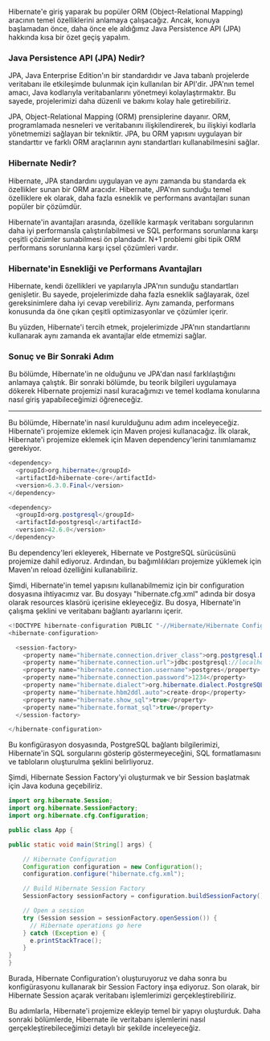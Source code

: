 Hibernate'e giriş yaparak bu popüler ORM (Object-Relational Mapping) aracının temel özelliklerini anlamaya çalışacağız.
Ancak, konuya başlamadan önce, daha önce ele aldığımız Java Persistence API (JPA) hakkında kısa bir özet geçiş yapalım.

### Java Persistence API (JPA) Nedir?

JPA, Java Enterprise Edition'ın bir standardıdır ve Java tabanlı projelerde veritabanı ile etkileşimde bulunmak için kullanılan bir API'dir.
JPA'nın temel amacı, Java kodlarıyla veritabanlarını yönetmeyi kolaylaştırmaktır.
Bu sayede, projelerimizi daha düzenli ve bakımı kolay hale getirebiliriz.

JPA, Object-Relational Mapping (ORM) prensiplerine dayanır.
ORM, programlamada nesneleri ve veritabanını ilişkilendirerek, bu ilişkiyi kodlarla yönetmemizi sağlayan bir tekniktir.
JPA, bu ORM yapısını uygulayan bir standarttır ve farklı ORM araçlarının aynı standartları kullanabilmesini sağlar.

### Hibernate Nedir?

Hibernate, JPA standardını uygulayan ve aynı zamanda bu standarda ek özellikler sunan bir ORM aracıdır.
Hibernate, JPA'nın sunduğu temel özelliklere ek olarak, daha fazla esneklik ve performans avantajları sunan popüler bir çözümdür.

Hibernate'in avantajları arasında, özellikle karmaşık veritabanı sorgularının daha iyi performansla çalıştırılabilmesi ve
SQL performans sorunlarına karşı çeşitli çözümler sunabilmesi ön plandadır. N+1 problemi gibi tipik ORM performans sorunlarına karşı içsel çözümleri vardır.

### Hibernate'in Esnekliği ve Performans Avantajları

Hibernate, kendi özellikleri ve yapılarıyla JPA'nın sunduğu standartları genişletir.
Bu sayede, projelerimizde daha fazla esneklik sağlayarak, özel gereksinimlere daha iyi cevap verebiliriz.
Aynı zamanda, performans konusunda da öne çıkan çeşitli optimizasyonlar ve çözümler içerir.

Bu yüzden, Hibernate'i tercih etmek, projelerimizde JPA'nın standartlarını kullanarak aynı zamanda ek avantajlar elde etmemizi sağlar.

### Sonuç ve Bir Sonraki Adım

Bu bölümde, Hibernate'in ne olduğunu ve JPA'dan nasıl farklılaştığını anlamaya çalıştık.
Bir sonraki bölümde, bu teorik bilgileri uygulamaya dökerek Hibernate projemizi nasıl kuracağımızı ve
temel kodlama konularına nasıl giriş yapabileceğimizi öğreneceğiz.

--------------------------------------------------------------------------------------------------------

Bu bölümde, Hibernate'in nasıl kurulduğunu adım adım inceleyeceğiz. Hibernate'i projemize eklemek için Maven projesi kullanacağız. İlk olarak, Hibernate'i projemize eklemek için Maven dependency'lerini tanımlamamız gerekiyor.

````java
<dependency>
  <groupId>org.hibernate</groupId>
  <artifactId>hibernate-core</artifactId>
  <version>6.3.0.Final</version>
</dependency>

<dependency>
  <groupId>org.postgresql</groupId>
  <artifactId>postgresql</artifactId>
  <version>42.6.0</version>
</dependency>
````

Bu dependency'leri ekleyerek, Hibernate ve PostgreSQL sürücüsünü projemize dahil ediyoruz.
Ardından, bu bağımlılıkları projemize yüklemek için Maven'ın reload özelliğini kullanabiliriz.

Şimdi, Hibernate'in temel yapısını kullanabilmemiz için bir configuration dosyasına ihtiyacımız var.
Bu dosyayı "hibernate.cfg.xml" adında bir dosya olarak resources klasörü içerisine ekleyeceğiz.
Bu dosya, Hibernate'in çalışma şeklini ve veritabanı bağlantı ayarlarını içerir.

````java
<!DOCTYPE hibernate-configuration PUBLIC "-//Hibernate/Hibernate Configuration DTD 3.0//EN" "http://hibernate.sourceforge.net/hibernate-configuration-3.0.dtd">
<hibernate-configuration>

  <session-factory>
    <property name="hibernate.connection.driver_class">org.postgresql.Driver</property>
    <property name="hibernate.connection.url">jdbc:postgresql://localhost:5433/test</property>
    <property name="hibernate.connection.username">postgres</property>
    <property name="hibernate.connection.password">1234</property>
    <property name="hibernate.dialect">org.hibernate.dialect.PostgreSQLDialect</property>
    <property name="hibernate.hbm2ddl.auto">create-drop</property>
    <property name="hibernate.show_sql">true</property>
    <property name="hibernate.format_sql">true</property>
  </session-factory>

</hibernate-configuration>
````

Bu konfigürasyon dosyasında, PostgreSQL bağlantı bilgilerimizi, Hibernate'in SQL sorgularını gösterip göstermeyeceğini, SQL formatlamasını ve tabloların oluşturulma şeklini belirliyoruz.

Şimdi, Hibernate Session Factory'yi oluşturmak ve bir Session başlatmak için Java koduna geçebiliriz.

````java
import org.hibernate.Session;
import org.hibernate.SessionFactory;
import org.hibernate.cfg.Configuration;

public class App {

public static void main(String[] args) {

    // Hibernate Configuration
    Configuration configuration = new Configuration();
    configuration.configure("hibernate.cfg.xml");

    // Build Hibernate Session Factory
    SessionFactory sessionFactory = configuration.buildSessionFactory();

    // Open a session
    try (Session session = sessionFactory.openSession()) {
      // Hibernate operations go here
    } catch (Exception e) {
      e.printStackTrace();
    }
}
}
````

Burada, Hibernate Configuration'ı oluşturuyoruz ve daha sonra bu konfigürasyonu kullanarak bir Session Factory inşa ediyoruz. Son olarak, bir Hibernate Session açarak veritabanı işlemlerimizi gerçekleştirebiliriz.

Bu adımlarla, Hibernate'i projemize ekleyip temel bir yapıyı oluşturduk. Daha sonraki bölümlerde, Hibernate ile veritabanı işlemlerini nasıl gerçekleştirebileceğimizi detaylı bir şekilde inceleyeceğiz. 